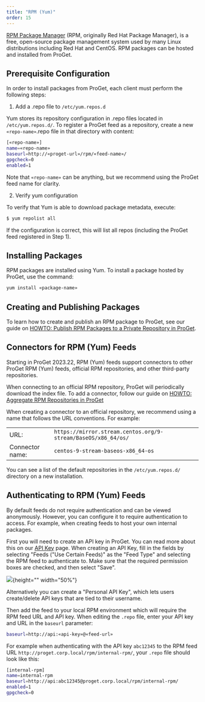 ```yaml
---
title: "RPM (Yum)"
order: 15
---
```


[RPM Package Manager](https://rpm.org/) (RPM, originally Red Hat Package Manager), is a free, open-source package management system used by many Linux distributions including Red Hat and CentOS. RPM packages can be hosted and installed from ProGet.

## Prerequisite Configuration

In order to install packages from ProGet, each client must perform the following steps:

1. Add a .repo file to `/etc/yum.repos.d`

Yum stores its repository configuration in .repo files located in `/etc/yum.repos.d/`. To register a ProGet feed as a repository, create a new `«repo-name»`.repo file in that directory with content:

```bash
[«repo-name»]
name=«repo-name»
baseurl=http://«proget-url»/rpm/«feed-name»/
gpgcheck=0
enabled=1
```

Note that `«repo-name»` can be anything, but we recommend using the ProGet feed name for clarity.

2. Verify yum configuration

To verify that Yum is able to download package metadata, execute:

```bash
$ yum repolist all
```

If the configuration is correct, this will list all repos (including the ProGet feed registered in Step 1).

## Installing Packages

RPM packages are installed using Yum. To install a package hosted by ProGet, use the command:

```bash
yum install «package-name»
```

## Creating and Publishing Packages

To learn how to create and publish an RPM package to ProGet, see our guide on [HOWTO: Publish RPM Packages to a Private Repository in ProGet](/docs/proget/feeds/rpm/howto-rpm-publish).

## Connectors for RPM (Yum) Feeds

Starting in ProGet 2023.22, RPM (Yum) feeds support connectors to other ProGet RPM (Yum) feeds, official RPM repositories, and other third-party repositories.

When connecting to an official RPM repository, ProGet will periodically download the index file. To add a connector, follow our guide on [HOWTO: Aggregate RPM Repositories in ProGet](/docs/proget/feeds/rpm/howto-rpm-proxy#step-2)

When creating a connector to an official repository, we recommend using a name that follows the URL conventions. For example:

<table>
    <tr><td>URL:</td><td><code>https://mirror.stream.centos.org/9-stream/BaseOS/x86_64/os/</code></td></tr>
    <tr><td>Connector name:</td><td><code>centos-9-stream-baseos-x86_64-os</code></td></tr>
</table>

You can see a list of the default repositories in the `/etc/yum.repos.d/` directory on a new installation.

## Authenticating to RPM (Yum) Feeds

By default feeds do not require authentication and can be viewed anonymously. However, you can configure it to require authentication to access. For example, when creating feeds to host your own internal packages.

First you will need to create an API key in ProGet. You can read more about this on our [API Key](/docs/proget/reference-api/proget-apikeys) page. When creating an API Key, fill in the fields by selecting "Feeds ("Use Certain Feeds)" as the "Feed Type" and selecting the RPM feed to authenticate to. Make sure that the required permission boxes are checked, and then select "Save".

![](/resources/docs/proget-rpm-internal-apikey.png){height="" width="50%"}

Alternatively you can create a "Personal API Key", which lets users create/delete API keys that are tied to their username.

Then add the feed to your local RPM environment which will require the RPM feed URL and API key. When editing the `.repo` file, enter your API key and URL in the `baseurl` parameter:

```bash
baseurl=http://api:«api-key»@«feed-url»
```

For example when authenticating with the API key `abc12345` to the RPM feed URL `http://proget.corp.local/rpm/internal-rpm/`, your `.repo` file should look like this:

```bash
[internal-rpm]
name=internal-rpm
baseurl=http://api:abc12345@proget.corp.local/rpm/internal-rpm/
enabled=1
gpgcheck=0
```
